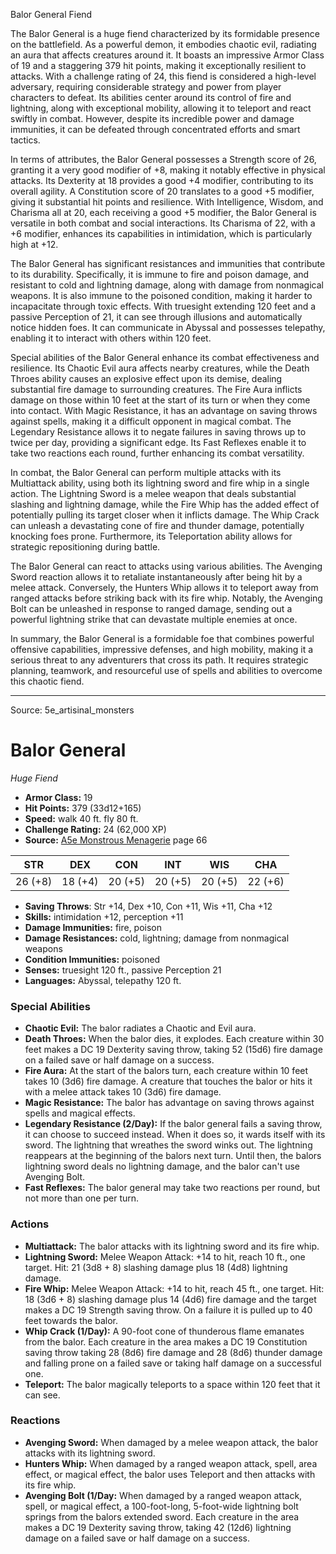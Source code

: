 <MonsterName/>Balor General</MonsterName>
<CreatureType/>Fiend</CreatureType>

<summary>The Balor General is a huge fiend characterized by its formidable presence on the battlefield. As a powerful demon, it embodies chaotic evil, radiating an aura that affects creatures around it. It boasts an impressive Armor Class of 19 and a staggering 379 hit points, making it exceptionally resilient to attacks. With a challenge rating of 24, this fiend is considered a high-level adversary, requiring considerable strategy and power from player characters to defeat. Its abilities center around its control of fire and lightning, along with exceptional mobility, allowing it to teleport and react swiftly in combat. However, despite its incredible power and damage immunities, it can be defeated through concentrated efforts and smart tactics.</summary>

<detail>

In terms of attributes, the Balor General possesses a Strength score of 26, granting it a very good modifier of +8, making it notably effective in physical attacks. Its Dexterity at 18 provides a good +4 modifier, contributing to its overall agility. A Constitution score of 20 translates to a good +5 modifier, giving it substantial hit points and resilience. With Intelligence, Wisdom, and Charisma all at 20, each receiving a good +5 modifier, the Balor General is versatile in both combat and social interactions. Its Charisma of 22, with a +6 modifier, enhances its capabilities in intimidation, which is particularly high at +12.

The Balor General has significant resistances and immunities that contribute to its durability. Specifically, it is immune to fire and poison damage, and resistant to cold and lightning damage, along with damage from nonmagical weapons. It is also immune to the poisoned condition, making it harder to incapacitate through toxic effects. With truesight extending 120 feet and a passive Perception of 21, it can see through illusions and automatically notice hidden foes. It can communicate in Abyssal and possesses telepathy, enabling it to interact with others within 120 feet.

Special abilities of the Balor General enhance its combat effectiveness and resilience. Its Chaotic Evil aura affects nearby creatures, while the Death Throes ability causes an explosive effect upon its demise, dealing substantial fire damage to surrounding creatures. The Fire Aura inflicts damage on those within 10 feet at the start of its turn or when they come into contact. With Magic Resistance, it has an advantage on saving throws against spells, making it a difficult opponent in magical combat. The Legendary Resistance allows it to negate failures in saving throws up to twice per day, providing a significant edge. Its Fast Reflexes enable it to take two reactions each round, further enhancing its combat versatility.

In combat, the Balor General can perform multiple attacks with its Multiattack ability, using both its lightning sword and fire whip in a single action. The Lightning Sword is a melee weapon that deals substantial slashing and lightning damage, while the Fire Whip has the added effect of potentially pulling its target closer when it inflicts damage. The Whip Crack can unleash a devastating cone of fire and thunder damage, potentially knocking foes prone. Furthermore, its Teleportation ability allows for strategic repositioning during battle.

The Balor General can react to attacks using various abilities. The Avenging Sword reaction allows it to retaliate instantaneously after being hit by a melee attack. Conversely, the Hunters Whip allows it to teleport away from ranged attacks before striking back with its fire whip. Notably, the Avenging Bolt can be unleashed in response to ranged damage, sending out a powerful lightning strike that can devastate multiple enemies at once.

In summary, the Balor General is a formidable foe that combines powerful offensive capabilities, impressive defenses, and high mobility, making it a serious threat to any adventurers that cross its path. It requires strategic planning, teamwork, and resourceful use of spells and abilities to overcome this chaotic fiend.</detail>



---

Source: 5e_artisinal_monsters

# Balor General

*Huge* *Fiend*

- **Armor Class:** 19
- **Hit Points:** 379 (33d12+165)
- **Speed:** walk 40 ft. fly 80 ft.
- **Challenge Rating:** 24 (62,000 XP)
- **Source:** [A5e Monstrous Menagerie](https://enpublishingrpg.com/products/level-up-monstrous-menagerie-a5e) page 66

| STR | DEX | CON | INT | WIS | CHA |
| --- | --- | --- | --- | --- | --- |
| 26 (+8) | 18 (+4) | 20 (+5) | 20 (+5) | 20 (+5) | 22 (+6) |

- **Saving Throws**: Str +14, Dex +10, Con +11, Wis +11, Cha +12
- **Skills:** intimidation +12, perception +11
- **Damage Immunities:** fire, poison
- **Damage Resistances:** cold, lightning; damage from nonmagical weapons
- **Condition Immunities:** poisoned
- **Senses:** truesight 120 ft., passive Perception 21
- **Languages:** Abyssal, telepathy 120 ft.

### Special Abilities

- **Chaotic Evil:** The balor radiates a Chaotic and Evil aura.
- **Death Throes:** When the balor dies, it explodes. Each creature within 30 feet makes a DC 19 Dexterity saving throw, taking 52 (15d6) fire damage on a failed save or half damage on a success.
- **Fire Aura:** At the start of the balors turn, each creature within 10 feet takes 10 (3d6) fire damage. A creature that touches the balor or hits it with a melee attack takes 10 (3d6) fire damage.
- **Magic Resistance:** The balor has advantage on saving throws against spells and magical effects.
- **Legendary Resistance (2/Day):** If the balor general fails a saving throw, it can choose to succeed instead. When it does so, it wards itself with its sword. The lightning that wreathes the sword winks out. The lightning reappears at the beginning of the balors next turn. Until then, the balors lightning sword deals no lightning damage, and the balor can't use Avenging Bolt.
- **Fast Reflexes:** The balor general may take two reactions per round, but not more than one per turn.

### Actions

- **Multiattack:** The balor attacks with its lightning sword and its fire whip.
- **Lightning Sword:** Melee Weapon Attack: +14 to hit, reach 10 ft., one target. Hit: 21 (3d8 + 8) slashing damage plus 18 (4d8) lightning damage.
- **Fire Whip:** Melee Weapon Attack: +14 to hit, reach 45 ft., one target. Hit: 18 (3d6 + 8) slashing damage plus 14 (4d6) fire damage  and the target makes a DC 19 Strength saving throw. On a failure  it is pulled up to 40 feet towards the balor.
- **Whip Crack (1/Day):** A 90-foot cone of thunderous flame emanates from the balor. Each creature in the area makes a DC 19 Constitution saving throw  taking 28 (8d6) fire damage and 28 (8d6) thunder damage and falling prone on a failed save or taking half damage on a successful one.
- **Teleport:** The balor magically teleports to a space within 120 feet that it can see.

### Reactions

- **Avenging Sword:** When damaged by a melee weapon attack, the balor attacks with its lightning sword.
- **Hunters Whip:** When damaged by a ranged weapon attack, spell, area effect, or magical effect, the balor uses Teleport and then attacks with its fire whip.
- **Avenging Bolt (1/Day:** When damaged by a ranged weapon attack, spell, or magical effect, a 100-foot-long, 5-foot-wide lightning bolt springs from the balors extended sword. Each creature in the area makes a DC 19 Dexterity saving throw, taking 42 (12d6) lightning damage on a failed save or half damage on a success.




